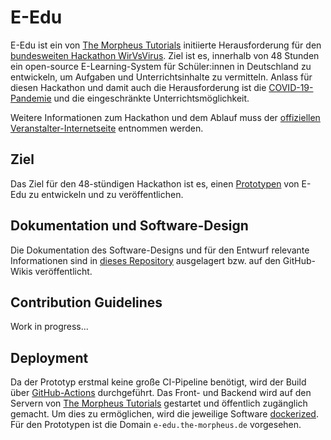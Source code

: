 # E-Edu
E-Edu ist ein von [The Morpheus Tutorials](https://the-morpheus.de/) initiierte Herausforderung für den [bundesweiten Hackathon WirVsVirus](https://wirvsvirushackathon.org/). Ziel ist es, innerhalb von 48 Stunden ein open-source E-Learning-System für Schüler:innen in Deutschland zu entwickeln, um Aufgaben und Unterrichtsinhalte zu vermitteln. Anlass für diesen Hackathon und damit auch die Herausforderung ist die [COVID-19-Pandemie](https://de.wikipedia.org/wiki/COVID-19-Pandemie) und die eingeschränkte Unterrichtsmöglichkeit. 

Weitere Informationen zum Hackathon und dem Ablauf muss der [offiziellen Veranstalter-Internetseite](https://wirvsvirushackathon.org/) entnommen werden.

## Ziel
Das Ziel für den 48-stündigen Hackathon ist es, einen [Prototypen](https://de.wikipedia.org/wiki/Minimum_Viable_Product) von E-Edu zu entwickeln und zu veröffentlichen.  

## Dokumentation und Software-Design
Die Dokumentation des Software-Designs und für den Entwurf relevante Informationen sind in [dieses Repository](https://github.com/E-Edu/draft-documents) ausgelagert bzw. auf den GitHub-Wikis veröffentlicht.

## Contribution Guidelines
Work in progress...

## Deployment
Da der Prototyp erstmal keine große CI-Pipeline benötigt, wird der Build über [GitHub-Actions](https://github.com/features/actions) durchgeführt. Das Front- und Backend wird auf den Servern von [The Morpheus Tutorials](https://the-morpheus.de/) gestartet und öffentlich  zugänglich gemacht. Um dies zu ermöglichen, wird die jeweilige Software [dockerized](https://www.docker.com/).
Für den Prototypen ist die Domain `e-edu.the-morpheus.de` vorgesehen.